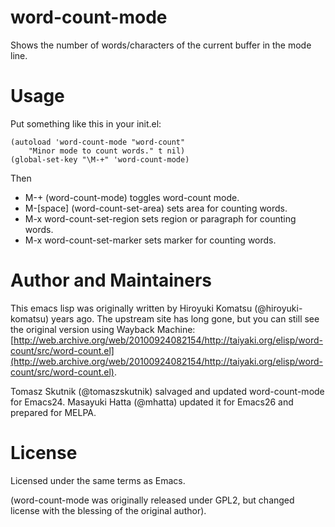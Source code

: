 # word-count-mode

Shows the number of words/characters of the current buffer in the mode line.

# Usage

Put something like this in your init.el:

``` emacs-lisp
(autoload 'word-count-mode "word-count"
	"Minor mode to count words." t nil)
(global-set-key "\M-+" 'word-count-mode)
```

Then

* M-+ (word-count-mode) toggles word-count mode.
* M-[space] (word-count-set-area) sets area for counting words.
* M-x word-count-set-region sets region or paragraph for counting words.
* M-x word-count-set-marker sets marker for counting words.

# Author and Maintainers

This emacs lisp was originally written by Hiroyuki Komatsu (@hiroyuki-komatsu) years ago.  The upstream site has long gone, but you can still see the original version using Wayback Machine: [http://web.archive.org/web/20100924082154/http://taiyaki.org/elisp/word-count/src/word-count.el](http://web.archive.org/web/20100924082154/http://taiyaki.org/elisp/word-count/src/word-count.el).

Tomasz Skutnik (@tomaszskutnik) salvaged and updated word-count-mode for Emacs24.  Masayuki Hatta (@mhatta) updated it for Emacs26 and prepared for MELPA.

# License

 Licensed under the same terms as Emacs.

(word-count-mode was originally released under GPL2, but changed license with the blessing of the original author).
